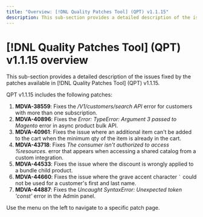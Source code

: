 ```yaml
---
title: "Overview: [!DNL Quality Patches Tool] (QPT) v1.1.15"
description: This sub-section provides a detailed description of the issues fixed by the patches available in [!DNL Quality Patches Tool] (QPT) v1.1.15.
---
```

# [!DNL Quality Patches Tool] (QPT) v1.1.15 overview

This sub-section provides a detailed description of the issues fixed by the patches available in [!DNL Quality Patches Tool] (QPT) v1.1.15.

QPT v1.1.15 includes the following patches:

1. **MDVA-38559**: Fixes the */V1/customers/search API* error for customers with more than one subscription.
1. **MDVA-40896**: Fixes the *Error: TypeError: Argument 3 passed to Magento* error in async product bulk API.
1. **MDVA-40961**: Fixes the issue where an additional item can't be added to the cart when the minimum qty of the item is already in the cart.
1. **MDVA-43718**: Fixes *The consumer isn't authorized to access %resources.* error that appears when accessing a shared catalog from a custom integration.
1. **MDVA-44533**: Fixes the issue where the discount is wrongly applied to a bundle child product.
1. **MDVA-44660**: Fixes the issue where the grave accent character ``` ` ``` could not be used for a customer's first and last name.
1. **MDVA-44887**: Fixes the *Uncaught SyntaxError: Unexpected token 'const'* error in the Admin panel.

Use the menu on the left to navigate to a specific patch page.
